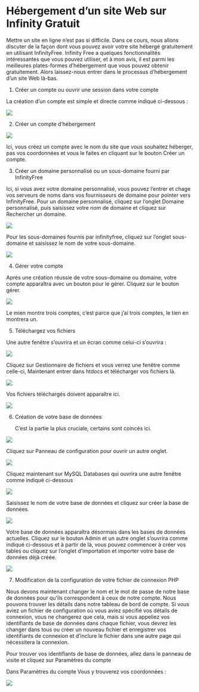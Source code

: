 # Hébergement d’un site Web sur Infinity Gratuit

Mettre un site en ligne n’est pas si difficile. Dans ce cours, nous allons discuter de la façon dont vous pouvez avoir votre site hébergé gratuitement en utilisant InfinityFree. Infinity Free a quelques fonctionnalités intéressantes que vous pouvez utiliser, et à mon avis, il est parmi les meilleures plates-formes d’hébergement que vous pouvez obtenir gratuitement. Alors laissez-nous entrer dans le processus d’hébergement d’un site Web là-bas.

1. Créer un compte ou ouvrir une session dans votre compte

La création d’un compte est simple et directe comme indiqué ci-dessous :

![](https://res.cloudinary.com/practicaldev/image/fetch/s--LdxAISCA--/c_limit%2Cf_auto%2Cfl_progressive%2Cq_auto%2Cw_880/https://billyblog.blob.core.windows.net/media/uploads/2020/05/15/pic1jpg)

2. Créer un compte d’hébergement

![](https://res.cloudinary.com/practicaldev/image/fetch/s--AFPjL_gO--/c_limit%2Cf_auto%2Cfl_progressive%2Cq_auto%2Cw_880/https://billyblog.blob.core.windows.net/media/uploads/2020/05/15/pic9jpg)

Ici, vous créez un compte avec le nom du site que vous souhaitez héberger, pas vos coordonnées et vous le faites en cliquant sur le bouton Créer un compte.

3. Créer un domaine personnalisé ou un sous-domaine fourni par InfinityFree

Ici, si vous avez votre domaine personnalisé, vous pouvez l’entrer et chage vos serveurs de noms dans vos fournisseurs de domaine pour pointer vers InfinityFree. Pour un domaine personnalisé, cliquez sur l’onglet Domaine personnalisé, puis saisissez votre nom de domaine et cliquez sur Rechercher un domaine.

![](https://res.cloudinary.com/practicaldev/image/fetch/s--6f2Q5PEi--/c_limit%2Cf_auto%2Cfl_progressive%2Cq_auto%2Cw_880/https://billyblog.blob.core.windows.net/media/uploads/2020/05/15/pic4jpg)

Pour les sous-domaines fournis par infinityfree, cliquez sur l’onglet sous-domaine et saisissez le nom de votre sous-domaine.

![](https://res.cloudinary.com/practicaldev/image/fetch/s--XnIHaRBe--/c_limit%2Cf_auto%2Cfl_progressive%2Cq_auto%2Cw_880/https://billyblog.blob.core.windows.net/media/uploads/2020/05/15/pic3.jpg)

4. Gérer votre compte

Après une création réussie de votre sous-domaine ou domaine, votre compte apparaîtra avec un bouton pour le gérer. Cliquez sur le bouton gérer. 

![](https://res.cloudinary.com/practicaldev/image/fetch/s--ePhaPhjQ--/c_limit%2Cf_auto%2Cfl_progressive%2Cq_auto%2Cw_880/https://billyblog.blob.core.windows.net/media/uploads/2020/05/15/pic2.jpg)

Le mien montre trois comptes, c’est parce que j’ai trois comptes, le tien en montrera un.

5. Téléchargez vos fichiers

Une autre fenêtre s’ouvrira et un écran comme celui-ci s’ouvrira :

![](https://res.cloudinary.com/practicaldev/image/fetch/s--Ie-SoQbc--/c_limit%2Cf_auto%2Cfl_progressive%2Cq_auto%2Cw_880/https://billyblog.blob.core.windows.net/media/uploads/2020/05/15/pic6.jpg)

Cliquez sur Gestionnaire de fichiers et vous verrez une fenêtre comme celle-ci, Maintenant entrer dans htdocs et télécharger vos fichiers là.

![](https://res.cloudinary.com/practicaldev/image/fetch/s--UQlJnuEP--/c_limit%2Cf_auto%2Cfl_progressive%2Cq_auto%2Cw_880/https://billyblog.blob.core.windows.net/media/uploads/2020/05/15/pic8.jpg)

Vos fichiers téléchargés doivent apparaître ici.

![](https://res.cloudinary.com/practicaldev/image/fetch/s--6b276GaG--/c_limit%2Cf_auto%2Cfl_progressive%2Cq_auto%2Cw_880/https://billyblog.blob.core.windows.net/media/uploads/2020/05/15/pic7.jpg)

6. Création de votre base de données

    C’est la partie la plus cruciale, certains sont coincés ici.

![](https://res.cloudinary.com/practicaldev/image/fetch/s--iYQ0y6Ob--/c_limit%2Cf_auto%2Cfl_progressive%2Cq_auto%2Cw_880/https://billyblog.blob.core.windows.net/media/uploads/2020/05/16/pic6.jpg)

Cliquez sur Panneau de configuration pour ouvrir un autre onglet.

![](https://res.cloudinary.com/practicaldev/image/fetch/s--eM11ykoF--/c_limit%2Cf_auto%2Cfl_progressive%2Cq_auto%2Cw_880/https://billyblog.blob.core.windows.net/media/uploads/2020/05/16/infinity-1.jpg)

Cliquez maintenant sur MySQL Databases qui ouvrira une autre fenêtre comme indiqué ci-dessous

![](https://res.cloudinary.com/practicaldev/image/fetch/s--CSGK4Ruf--/c_limit%2Cf_auto%2Cfl_progressive%2Cq_auto%2Cw_880/https://billyblog.blob.core.windows.net/media/uploads/2020/05/16/infimity-2.jpg)

Saisissez le nom de votre base de données et cliquez sur créer la base de données.

![](https://res.cloudinary.com/practicaldev/image/fetch/s--NHVy7IUV--/c_limit%2Cf_auto%2Cfl_progressive%2Cq_auto%2Cw_880/https://billyblog.blob.core.windows.net/media/uploads/2020/05/16/infinity-3.jpg)

Votre base de données apparaîtra désormais dans les bases de données actuelles. Cliquez sur le bouton Admin et un autre onglet s’ouvrira comme indiqué ci-dessous et à partir de là, vous pouvez commencer à créer vos tables ou cliquez sur l’onglet d’importation et importer votre base de données déjà créée.

![](https://res.cloudinary.com/practicaldev/image/fetch/s--zEEeF0md--/c_limit%2Cf_auto%2Cfl_progressive%2Cq_auto%2Cw_880/https://billyblog.blob.core.windows.net/media/uploads/2020/05/16/infinity-4.jpg)

7. Modification de la configuration de votre fichier de connexion PHP

Nous devons maintenant changer le nom et le mot de passe de notre base de données pour qu’ils correspondent à ceux de notre compte. Nous pouvons trouver les détails dans notre tableau de bord de compte. Si vous aviez un fichier de configuration où vous aviez spécifié vos détails de connexion, vous ne changerez que cela, mais si vous appeliez vos identifiants de base de données dans chaque fichier, vous devrez les changer dans tous ou créer un nouveau fichier et enregistrer vos identifiants de connexion et d’inclure le fichier dans une autre page qui nécessitera la connexion.

Pour trouver vos identifiants de base de données, allez dans le panneau de visite et cliquez sur Paramètres du compte

Dans Paramètres du compte Vous y trouverez vos coordonnées :

![](https://res.cloudinary.com/practicaldev/image/fetch/s----l2LWka--/c_limit%2Cf_auto%2Cfl_progressive%2Cq_auto%2Cw_880/https://billyblog.blob.core.windows.net/media/uploads/2020/05/16/infinity-5_zVv37D7.jpg)